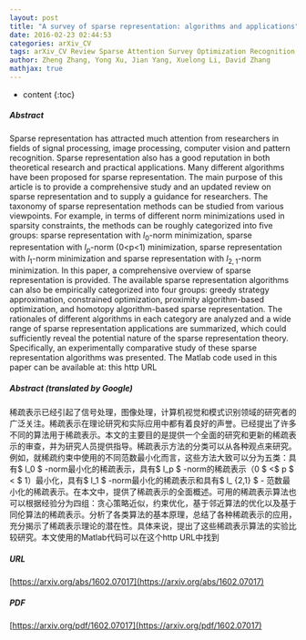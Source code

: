 ```yaml
---
layout: post
title: "A survey of sparse representation: algorithms and applications"
date: 2016-02-23 02:44:53
categories: arXiv_CV
tags: arXiv_CV Review Sparse Attention Survey Optimization Recognition
author: Zheng Zhang, Yong Xu, Jian Yang, Xuelong Li, David Zhang
mathjax: true
---
```


* content
{:toc}

##### Abstract
Sparse representation has attracted much attention from researchers in fields of signal processing, image processing, computer vision and pattern recognition. Sparse representation also has a good reputation in both theoretical research and practical applications. Many different algorithms have been proposed for sparse representation. The main purpose of this article is to provide a comprehensive study and an updated review on sparse representation and to supply a guidance for researchers. The taxonomy of sparse representation methods can be studied from various viewpoints. For example, in terms of different norm minimizations used in sparsity constraints, the methods can be roughly categorized into five groups: sparse representation with $l_0$-norm minimization, sparse representation with $l_p$-norm (0$<$p$<$1) minimization, sparse representation with $l_1$-norm minimization and sparse representation with $l_{2,1}$-norm minimization. In this paper, a comprehensive overview of sparse representation is provided. The available sparse representation algorithms can also be empirically categorized into four groups: greedy strategy approximation, constrained optimization, proximity algorithm-based optimization, and homotopy algorithm-based sparse representation. The rationales of different algorithms in each category are analyzed and a wide range of sparse representation applications are summarized, which could sufficiently reveal the potential nature of the sparse representation theory. Specifically, an experimentally comparative study of these sparse representation algorithms was presented. The Matlab code used in this paper can be available at: this http URL

##### Abstract (translated by Google)
稀疏表示已经引起了信号处理，图像处理，计算机视觉和模式识别领域的研究者的广泛关注。稀疏表示在理论研究和实际应用中都有着良好的声誉。已经提出了许多不同的算法用于稀疏表示。本文的主要目的是提供一个全面的研究和更新的稀疏表示的审查，并为研究人员提供指导。稀疏表示方法的分类可以从各种观点来研究。例如，就稀疏约束中使用的不同范数最小化而言，这些方法大致可以分为五类：具有$ l_0 $ -norm最小化的稀疏表示，具有$ l_p $ -norm的稀疏表示（0 $ <$ p $ < $ 1）最小化，具有$ l_1 $ -norm最小化的稀疏表示和具有$ l_ {2,1} $  - 范数最小化的稀疏表示。在本文中，提供了稀疏表示的全面概述。可用的稀疏表示算法也可以根据经验分为四组：贪心策略近似，约束优化，基于邻近算法的优化以及基于同伦算法的稀疏表示。分析了各类算法的基本原理，总结了各种稀疏表示的应用，充分揭示了稀疏表示理论的潜在性。具体来说，提出了这些稀疏表示算法的实验比较研究。本文使用的Matlab代码可以在这个http URL中找到

##### URL
[https://arxiv.org/abs/1602.07017](https://arxiv.org/abs/1602.07017)

##### PDF
[https://arxiv.org/pdf/1602.07017](https://arxiv.org/pdf/1602.07017)

